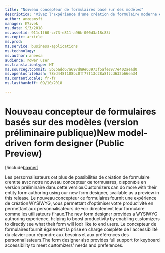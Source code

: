 ```yaml
---
title: "Nouveau concepteur de formulaires basé sur des modèles"
description: "Vivez l'expérience d'une création de formulaire moderne et plus productive avec notre nouveau concepteur de formulaires basé sur des modèles"
author: aneesmsft
manager: KVivek
ms.date: 9/3/2018
ms.assetid: 911c1f60-ce73-e811-a96b-000d3a18c83b
ms.topic: article
ms.prod: 
ms.service: business-applications
ms.technology: 
ms.author: aneesa
audience: Power user
ms.translationtype: HT
ms.sourcegitcommit: 5b2badd67a697d89e63973f5afe0977e402aead0
ms.openlocfilehash: 78ed448f108bc0ff77f13c28a8fbcd632b66ea34
ms.contentlocale: fr-fr
ms.lasthandoff: 09/10/2018

---
```

# <a name="new-model-driven-form-designer-public-preview"></a><span data-ttu-id="8b594-103">Nouveau concepteur de formulaires basés sur des modèles (version préliminaire publique)</span><span class="sxs-lookup"><span data-stu-id="8b594-103">New model-driven form designer (Public Preview)</span></span>


[!include[banner](../../includes/banner.md)]

<span data-ttu-id="8b594-104">Les personnalisateurs ont plus de possibilités de création de formulaire d'entité avec notre nouveau concepteur de formulaires, disponible en version préliminaire dans cette version.</span><span class="sxs-lookup"><span data-stu-id="8b594-104">Customizers can do more with their entity form authoring using our new form designer, available as a preview in this release.</span></span> <span data-ttu-id="8b594-105">Le nouveau concepteur de formulaires fournit une expérience de création WYSIWYG, vous permettant d'optimiser votre productivité en permettant aux personnalisateurs de voir directement leur formulaire comme les utilisateurs finaux.</span><span class="sxs-lookup"><span data-stu-id="8b594-105">The new form designer provides a WYSIWYG authoring experience, helping to boost productivity by enabling customizers to directly see what their form will look like to end users.</span></span> <span data-ttu-id="8b594-106">Le concepteur de formulaires fournit également la prise en charge complète de l'accessibilité du clavier pour répondre aux besoins et aux préférences des personnalisateurs.</span><span class="sxs-lookup"><span data-stu-id="8b594-106">The form designer also provides full support for keyboard accessibility to meet customizers' needs and preferences.</span></span>

